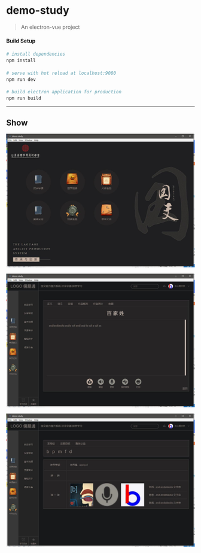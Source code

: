 # demo-study

> An electron-vue project

#### Build Setup

``` bash
# install dependencies
npm install

# serve with hot reload at localhost:9080
npm run dev

# build electron application for production
npm run build


```

---
## Show

![](./screenshots/1.jpg)


![](./screenshots/2.jpg)


![](./screenshots/3.jpg)
